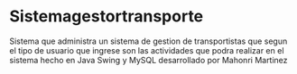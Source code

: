 # Sistemagestortransporte
Sistema que administra un sistema de gestion de transportistas que segun el tipo de usuario que ingrese son las actividades que podra realizar en el sistema hecho en Java Swing y MySQL desarrollado por Mahonri Martinez
